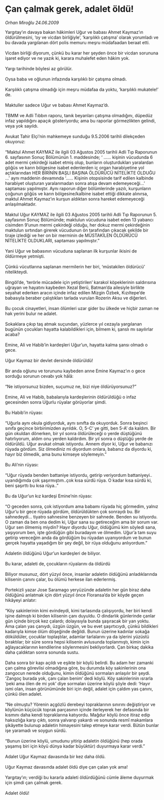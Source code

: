 # Çan çalmak gerek, adalet öldü!

*Orhan Miroğlu 24.06.2009*

<div class="taraf_structure_2col_1zq">
<div class="margen_n">



 <p>Yargıtay’ın davaya bakan hâkimleri Uğur ve babası Ahmet Kaymaz’ın öldürülmesini, ‘oy ve vicdan birliğiyle’, ‘karşılıklı çatışma’ olarak yorumladı ve bu davada yargılanan dört polis memuru meşru müdafaadan beraat etti. <br/><br/>Vicdan birliği diyorum, çünkü bu karar her şeyden önce bir vicdan sorununa işaret ediyor ve ne yazık ki, karara muhalefet eden hâkim yok. <br/><br/>Yargı tarihinde böylesi az görülür. <br/><br/>Oysa baba ve oğlunun infazında karşılıklı bir çatışma olmadı. <br/><br/>Karşılıklı çatışma olmadığı için meşru müdafaa da yoktu, ‘karşılıklı mukatele!’ de. <br/><br/>Maktuller sadece Uğur ve babası Ahmet Kaymaz’dı. <br/><br/>TBMM ve Adli Tıbbın raporu, tanık beyanları çatışma olmadığını, düpedüz infaz yapıldığını apaçık gösteriyordu; ama bu raporlar görmezlikten gelindi, veya yok sayıldı. <br/><br/>Avukat Tahir Elçi’nin mahkemeye sunduğu 9.5.2006 tarihli dilekçeden okuyoruz: <br/><br/>“Maktul Ahmet KAYMAZ ile ilgili 03 Ağustos 2005 tarihli Adli Tıp Raporunun 6. sayfasının Sonuç Bölümünün 1. maddesinde; ‘ ...... kişinin vücudunda 6 adet mermi çekirdeği isabet etmiş olup, bunların oluşturdukları yaralardan göğüs ve karın bölgesine isabet edenlerden iç organ harabiyetine yol açtıklarından HER BİRİNİN BAŞLI BAŞINA ÖLDÜRÜCÜ NİTELİKTE OLDUĞU ...’ aynı maddenin devamında ‘...... Kişinin otopsisinde tarif edilen kalbinde harabiyet oluşturan yaralanmadan sonra atışa devam edemeyeceği...’ saptaması yapılmıştır. Aynı raporun diğer bölümlerinde yazılı, kurşunların çoğunun göğüs ve karın bölgesine/kalbine isabet ettiği dikkate alınırsa, maktul Ahmet Kaymaz’ın kurşun aldıktan sonra hareket edemeyeceği anlaşılmaktadır. <br/><br/>Maktul Uğur KAYMAZ ile ilgili 03 Ağustos 2005 tarihli Adli Tıp Raporunun 5. sayfasının Sonuç Bölümünde; maktulun vücuduna isabet eden 13 yabancı cisimden 9’unun mermi çekirdeği olduğu, her dokuz mermi çekirdeğinin maktulun sırtından girerek vücudunun ön tarafından çıkacak şekilde bir tiraje izlediği ve her on bir merminin de MÜSTAKİLEN ÖLDÜRÜCÜ NİTELİKTE OLDUKLARI, saptaması yapılmıştır.” <br/><br/>Yani Uğur ve babasının vücuduna saplanan ilk kurşunlar ikisini de öldürmeye yetmişti. <br/><br/>Çünkü vücutlarına saplanan mermilerin her biri, ‘müstakilen öldürücü’ nitelikteydi. <br/><br/>Bingöl’de, ‘terörle mücadele için yetiştirilen’ karakol köpeklerinin saldırısına uğrayan ve hayatını kaybeden Xezal Berü, Batman’da ailesiyle birlikte seyahat ederken aracın içinde infaz edilen Mizgin Özbek, Kızıltepe’de babasıyla beraber çalıştıkları tarlada vurulan Rozerin Aksu ve diğerleri. <br/><br/>Bu çocuk cinayetleri, insan ölümleri uzar gider bu ülkede ve hiçbir zaman ne hak yerini bulur ne adalet. <br/><br/>Sokaklara çıkıp taş atmak suçundan, yüzlerce yıl cezayla yargılanan bugünün çocukları hayatta kalabildikleri için, bilmem ki, şanslı mı sayılırlar acaba? <br/><br/>Emine, Ali ve Habib’in kardeşleri Uğur’un, hayatta kalma şansı olmadı o gece. <br/><br/>Uğur Kaymaz bir devlet dersinde öldürüldü! <br/><br/>Bir anda oğlunu ve torununu kaybeden anne Emine Kaymaz’ın o gece sorduğu sorunun cevabı yok hâlâ: <br/><br/>“Ne istiyorsunuz bizden, suçumuz ne, bizi niye öldürüyorsunuz?” <br/><br/>Emine, Ali ve Habib, babalarıyla kardeşlerinin öldürüldüğü o infaz gecesinden sonra Uğurlu rüyalar görüyorlar şimdi.<br/><br/>Bu Habib’in rüyası: <br/><br/>“Uğurla aynı okula gidiyorduk, aynı sınıfta da okuyorduk. Sonra beşinci sınıfa geçince birbirimizden ayrıldık. O, 5-C’ ye gitti, ben 5-A’ da kaldım. Bir gün okuldan dönerken, bir yıl sonra öldürüleceği o yerde düştüğünü hatırlıyorum, aldım onu yerden kaldırdım. Bir yıl sonra o düştüğü yerde de öldürüldü. Uğur avukat olmak istiyordu. Annem diyor ki, Uğur ve babanızı rüyada gördüm. Siz ölmediniz mi diyordum onlara, babanız da diyordu ki, hayır biz ölmedik, ama bunu kimseye söylemeyin.” <br/><br/>Bu Ali’nin rüyası: <br/><br/>“Uğur rüyada benden battaniye istiyordu, getirip veriyordum battaniyeyi.. uyandığımda çok şaşırmıştım..çok kısa sürdü rüya. O kadar kısa sürdü ki, beni şaşırttı bu kısa rüya..” <br/><br/>Bu da Uğur’un kız kardeşi Emine’nin rüyası: <br/><br/>“O geceden sonra, çok istiyordum ama babamı rüyada hiç görmedim, yalnız Uğur’u bir gece rüyada gördüm, öldürüldükten çok sonraydı bu. Bir sahnedeydi... tiyatro sahnesine benzeyen bir sahnede. Benden su istiyordu. O zaman da ben ona dedim ki, Uğur sana su getireceğim ama bir sorum var. Uğur sen ölmemiş miydin? Hayır diyordu Uğur, öldüğümü kim söyledi sana, yaşıyorum ben, işte gördüğün gibi buradayım ve ölmedim. Uğur’a tam suyu getirip vereceğim anda da gördüğüm bu rüyadan uyanıyordum ve bunun gerçek hayatta yaşadığım bir şey değil, bir rüya olduğunu anlıyordum.” <br/><br/>Adaletin öldüğünü Uğur’un kardeşleri de biliyor. <br/><br/>Bu karar, adaleti de, çocukların rüyalarını da öldürdü <br/><br/>Biliyor musunuz, dört yüzyıl önce, insanlar adaletin öldüğünü anladıklarında kilisenin çanını çalar, bu ölümü herkese ilan ederlermiş. <br/><br/>Portekizli yazar Jose Saramago yeryüzünde adaletin her gün biraz daha öldüğünü anlatmak için dört yüzyıl önce Floransa’da bir köyde geçen hikâyeyi anlatır: <br/><br/>“Köy sakinlerinin kimi evindeydi, kimi tarlasında çalışıyordu, her biri kendi işine dalmıştı ki birden kilisenin çanı duyuldu. O dindarlık günlerinde çanlar gün içinde birçok kez çalardı; dolayısıyla bunda şaşıracak bir yan yoktu. Ama çalan yas çanıydı, üzgün üzgün, ve bu evet şaşırtıcıydı, çünkü bildikleri kadarıyla kimse ölüm döşeğinde değildi. Bunun üzerine kadınlar sokağa döküldüler, çocuklar toplaştılar, adamlar tarlalarını ya da işlerini yüzüstü bıraktılar; bir süre sonra hepsi kilisenin avlusunda toplanmıştı, kimin için ağlayacaklarının kendilerine söylenmesini bekliyorlardı. Çan birkaç dakika daha çaldıktan sonra sonunda sustu. <br/><br/>Daha sonra bir kapı açıldı ve eşikte bir köylü belirdi. Bu adam her zamanki çan çalma görevlisi olmadığına göre, bu durumda köy sakinlerinin ona zangocun nerede olduğunu, kimin öldüğünü sormaları anlaşılır bir şeydi. ‘Zangoç burada yok, çanı çalan benim’ dedi köylü. Köy sakinlerinin ısrarla ‘peki ama ölen de mi yok’ diye sormaları üzerine köylü şöyle dedi: ‘Hayır ismi olan, insan görünümünde biri için değil, adalet için çaldım yas çanını, çünkü ölen adalet.<br/><br/>“Ne olmuştu? Yörenin açgözlü derebeyi topraklarının sınırını değiştiriyor ve köylünün küçücük toprak parçasının içinde ilerleyerek her defasında bir kısmını daha kendi topraklarına katıyordu. Mağdur köylü önce itiraz edip haksızlığa karşı çıktı, sonra yalvarıp yakardı ve sonunda resmî makamlara şikâyette bulunup adaletin himayesini talep etmeye karar verdi. Bütün bunlar işe yaramadı ve soygun sürdü. <br/><br/>“Bunun üzerine köylü, umudunu yitirip adaletin öldüğünü (hep orada yaşamış biri için köyü dünya kadar büyüktür) duyurmaya karar verdi.” <br/><br/>Adalet Uğur Kaymaz davasında bir kez daha öldü. <br/><br/>Uğur Kaymaz davasında adalet öldü diye çan çalan yok ama! <br/><br/>Yargıtay’ın; verdiği bu kararla adaleti öldürdüğünü cümle âleme duyurmak için şimdi çan çalmak gerek. <br/><br/>Adalet öldü!</p>
<br/>
<br/>
<br/>



<br/>


<div id="taraf_not">
</div>

</div>


</div>
